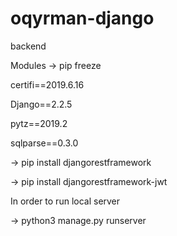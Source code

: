 # oqyrman-django
backend

Modules
-> pip freeze

certifi==2019.6.16

Django==2.2.5

pytz==2019.2

sqlparse==0.3.0


-> pip install djangorestframework

-> pip install djangorestframework-jwt


In order to run local server

-> python3 manage.py runserver
